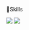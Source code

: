 

🤫Skills


<img src="https://img.shields.io/badge/JavaScript-F7DF1E?style=for-the-brige&logo=JavaScript&logoColor=white"/>
<img src="https://img.shields.io/badge/JAVA-007396?style=for-the-badge&logo=java&logoColor=white">

